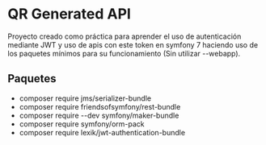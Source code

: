 # QR Generated API

Proyecto creado como práctica para aprender el uso de autenticación mediante JWT y uso de apis con este token en symfony
7 haciendo uso de los paquetes mínimos para su funcionamiento (Sin utilizar --webapp).

## Paquetes
* composer require jms/serializer-bundle
* composer require friendsofsymfony/rest-bundle
* composer require --dev symfony/maker-bundle    
* composer require symfony/orm-pack
* composer require lexik/jwt-authentication-bundle